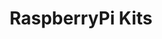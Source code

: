 ---
layout: equipment
title: RaspberryPi Kits
permalink: /docs/equipment/raspberrypikits/
name: RaspberryPi Kits
parent: Equipment
picture: /assets/equipmentphotos/lasercutter.jpg
description: |
  Comes with RP4 Model B, power supply, breakout board and hdmi adapter. Keyboards, mice and monitors also available.
rate: Green
qty: 2

# Optional links (manual, SOP, etc.)
manual: https://docs.keyestudio.com/projects/KS0077-KS0078-KS0079/en/latest/ks0077,78,79.html

resources:
  - title: Getting Started with RaspberryPi
    link: https://www.raspberrypi.com/documentation/computers/getting-started.html
---